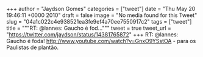 
+++
author = "Jaydson Gomes"
categories = ["tweet"]
date = "Thu May 20 19:46:11 +0000 2010"
draft = false
image = "No media found for this Tweet"
slug = "04a1c022c4e938521ea3fe9ef4a70ee7550917c2"
tags = ["tweet"]
title = """RT: @lannes: Gaucho é fod..."""
tweet = true
tweet_url = "https://twitter.com/jaydson/status/14381765872"
+++
RT: @lannes: Gaucho é foda! http://www.youtube.com/watch?v=GnxO9YSstOA - para os Paulistas de plantão.
